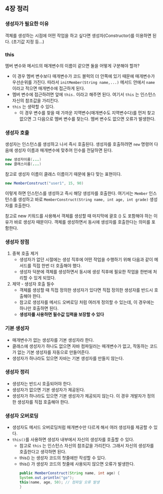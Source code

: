 ## 4장 정리

### 생성자가 필요한 이유

객체를 생성하는 시점에 어떤 작업을 하고 싶다면 생성자(Constructor)를 이용하면 된다. (초기값 지정 등...)

### this

멤버 변수와 메서드의 매개변수의 이름이 같으면 둘을 어떻게 구분해야 할까?

- 이 경우 멤버 변수보다 매개변수가 코드 블럭의 더 안쪽에 있기 때문에 매개변수가 우선순위를 가진다. 따라서 `initMember(String name,...)` 메서드 안에서 `name` 이라고 적으면 매개변수에 접근하게 된다.
- 멤버 변수에 접근하려면 앞에 `this.` 이라고 해주면 된다. 여기서 `this` 는 인스턴스 자신의 참조값을 가리킨다.
- `this` 는 생략할 수 있다. 
  - 이 경우 변수를 찾을 때 가까운 지역변수(매개변수도 지역변수다)를 먼저 찾고 없으면 그 다음으로 멤버 변수를 찾는다. 멤버 변수도 없으면 오류가 발생한다.


### 생성자 호출

생성자는 인스턴스를 생성하고 나서 즉시 호출된다. 생성자를 호출하려면 `new` 명령어 다음에 생성자 이름과 매개변수에 맞추어 인수를 전달하면 된다. 

```java
new 생성자이름(...)
new 클래스이름(...) 
```
참고로 생성자 이름이 클래스 이름이기 때문에 둘다 맞는 표현이다.

```java
new MemberConstruct("user1", 15, 90) 
```
이렇게 하면 인스턴스를 생성하고 즉시 해당 생성자를 호출한다. 여기서는 `Member` 인스턴스를 생성하고 바로 `MemberConstruct(String name, int age, int grade)` 생성자를 호출한다.

참고로 new 키워드를 사용해서 객체를 생성할 때 마지막에 괄호 () 도 포함해야 하는 이유가 바로 생성자 때문이다. 객체를 생성하면서 동시에 생성자를 호출한다는 의미를 포함한다.

### 생성자 장점

1. 중복 호출 제거
   - 생성자가 없던 시절에는 생성 직후에 어떤 작업을 수행하기 위해 다음과 같이 메서드를 직접 한번 더 호출해야 했다. 
   - 생성자 덕분에 객체를 생성하면서 동시에 생성 직후에 필요한 작업을 한번에 처리할 수 있게 되었다.
2. 제약 - 생성자 호출 필수
   - 객체를 생성할 때 직접 정의한 생성자가 있다면 직접 정의한 생성자를 반드시 호출해야 한다. 
   - 참고로 생성자를 메서드 오버로딩 처럼 여러개 정의할 수 있는데, 이 경우에는 하나만 호출하면 된다.
   - **생성자를 사용하면 필수값 입력을 보장할 수 있다**


### 기본 생성자
- 매개변수가 없는 생성자를 기본 생성자라 한다.
- 클래스에 생성자가 하나도 없으면 자바 컴파일러는 매개변수가 없고, 작동하는 코드가 없는 기본 생성자를 자동으로 만들어준다.
- 생성자가 하나라도 있으면 자바는 기본 생성자를 만들지 않는다.


### 생성자 정리
- 생성자는 반드시 호출되어야 한다.
- 생성자가 없으면 기본 생성자가 제공된다.
- 생성자가 하나라도 있으면 기본 생성자가 제공되지 않는다. 이 경우 개발자가 정의한 생성자를 직접 호출해야 한다.


### 생성자 오버로딩

- 생성자도 메서드 오버로딩처럼 매개변수만 다르게 해서 여러 생성자를 제공할 수 있다.
- `this()`를 사용하면 생성자 내부에서 자신의 생성자를 호출할 수 있다. 
  - 참고로 `this` 는 인스턴스 자신의 참조값을 가리킨다. 그래서 자신의 생성자를 호출한다고 생각하면 된다.
  - this() 는 생성자 코드의 첫줄에만 작성할 수 있다.
  - this() 가 생성자 코드의 첫줄에 사용되지 않으면 오류가 발생한다. 
    ```java
    public MemberConstruct(String name, int age) {
    System.out.println("go");
    this(name, age, 50); // 컴파일 오류 발생
    }
    ```
    